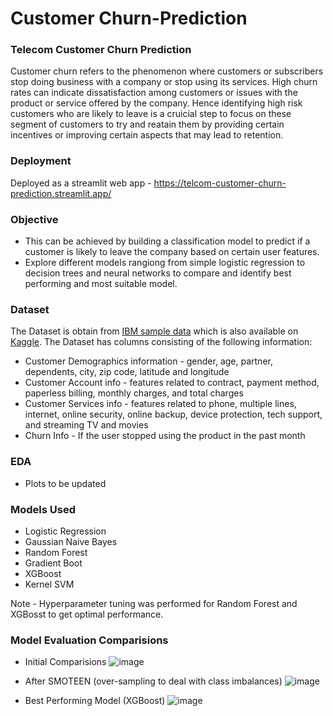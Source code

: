 # Customer Churn-Prediction

### Telecom Customer Churn Prediction

Customer churn refers to the phenomenon where customers or subscribers stop doing business with a company or stop using its services. 
High churn rates can indicate dissatisfaction among customers or issues with the product or service offered by the company.
Hence identifying high risk customers who are likely to leave is a cruicial step to focus on these segment of customers to try and reatain them by providing certain incentives or improving certain aspects that may lead to retention.

### Deployment
Deployed as a streamlit web app - https://telcom-customer-churn-prediction.streamlit.app/

### Objective
- This can be achieved by building a classification model to predict if a customer is likely to leave the company based on certain user features.
- Explore different models rangiong from simple logistic regression to decision trees and neural networks to compare and identify best performing and most suitable model.

### Dataset

The Dataset is obtain from [IBM sample data](https://www.ibm.com/docs/en/cognos-analytics/11.1.0?topic=samples-telco-customer-churn) which is also available on [Kaggle](https://www.kaggle.com/datasets/yeanzc/telco-customer-churn-ibm-dataset).
The Dataset has columns consisting of the following information:
- Customer Demographics information - gender, age, partner, dependents, city, zip code, latitude and longitude
- Customer Account info - features related to contract, payment method, paperless billing, monthly charges, and total charges
- Customer Services info - features related to phone, multiple lines, internet, online security, online backup, device protection, tech support, and streaming TV and movies
- Churn Info - If the user stopped using the product in the past month

### EDA

 - Plots to be updated

### Models Used
- Logistic Regression
- Gaussian Naive Bayes
- Random Forest
- Gradient Boot
- XGBoost
- Kernel SVM

Note -  Hyperparameter tuning was performed for Random Forest and XGBosst to get optimal performance.

### Model Evaluation Comparisions

- Initial Comparisions
 ![image](https://github.com/RohitMacherla3/customer-churn-prediction/assets/89356811/ca37130e-c7fe-4f7e-ae2d-7b758afac0a5)


- After SMOTEEN (over-sampling to deal with class imbalances)
![image](https://github.com/RohitMacherla3/customer-churn-prediction/assets/89356811/68d09ed6-5cac-4e62-8058-ac2af9c7a70b)

- Best Performing Model (XGBoost)
![image](https://github.com/RohitMacherla3/customer-churn-prediction/assets/89356811/cc2a6150-dd49-45e0-a0ec-8f2522be0979)
